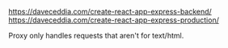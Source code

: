
https://daveceddia.com/create-react-app-express-backend/
https://daveceddia.com/create-react-app-express-production/


Proxy only handles requests that aren't for text/html.
